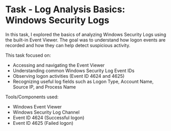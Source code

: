 # Task - Log Analysis Basics: Windows Security Logs

In this task, I explored the basics of analyzing Windows Security Logs using the built-in Event Viewer. The goal was to understand how logon events are recorded and how they can help detect suspicious activity.

This task focused on:

- Accessing and navigating the Event Viewer
- Understanding common Windows Security Log Event IDs
- Observing logon activities (Event ID 4624 and 4625)
- Recognizing useful log fields such as Logon Type, Account Name, Source IP, and Process Name

Tools/Components used:

- Windows Event Viewer
- Windows Security Log Channel
- Event ID 4624 (Successful logon)
- Event ID 4625 (Failed logon)

